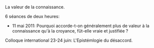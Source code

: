 La valeur de la connaissance.

6 séances de deux heures:

- 11 mai 2011: Pourquoi accorde-t-on généralement plus de valeur à  la connaissance qu'à la croyance, fût-elle vraie et justifiée ?

Colloque international 23-24 juin: L'Epistémlogie du désaccord.
